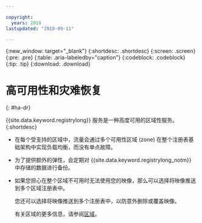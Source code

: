 ```yaml
---

copyright:
  years: 2018
lastupdated: "2018-09-11"

---
```


{:new_window: target="_blank"}
{:shortdesc: .shortdesc}
{:screen: .screen}
{:pre: .pre}
{:table: .aria-labeledby="caption"}
{:codeblock: .codeblock}
{:tip: .tip}
{:download: .download}



# 高可用性和灾难恢复
{: #ha-dr}

{{site.data.keyword.registrylong}} 服务是一种高度可用的区域性服务。
{:shortdesc}

* 在每个受支持的区域中，流量会通过多个可用性区域 (zone) 在整个注册表基础架构中实现负载均衡，而没有单点故障。

* 为了提供额外的弹性，会定期对 {{site.data.keyword.registrylong_notm}} 中存储的数据进行备份。

* 如果您担心在整个区域不可用时无法使用您的映像，那么可以选择将映像推送到多个区域注册表中。 
  
  您还可以选择将映像推送到多个注册表中，以防意外删除或覆盖映像。

  有关区域的更多信息，请参阅[区域](/docs/services/Registry/registry_overview.html#registry_regions)。
